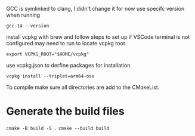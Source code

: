 GCC is symlinked to clang, I didn't change it for now use specifc version when running

`gcc-14 --version`

install vcpkg with brew and follow steps to set up
if VSCode terminal is not configured may need to run to locate vcpkg root

`export VCPKG_ROOT="$HOME/vcpkg"`

use vcpkg.json to derfine packages for installation

`vcpkg install --triplet=arm64-osx`

To compile make sure all directories are add to the CMakeList.

<!-- `cd build`
`cmake ..`
`make`

Run program as

`./my_program` -->

# Generate the build files

`cmake -B build -S .`
`cmake --build build`
